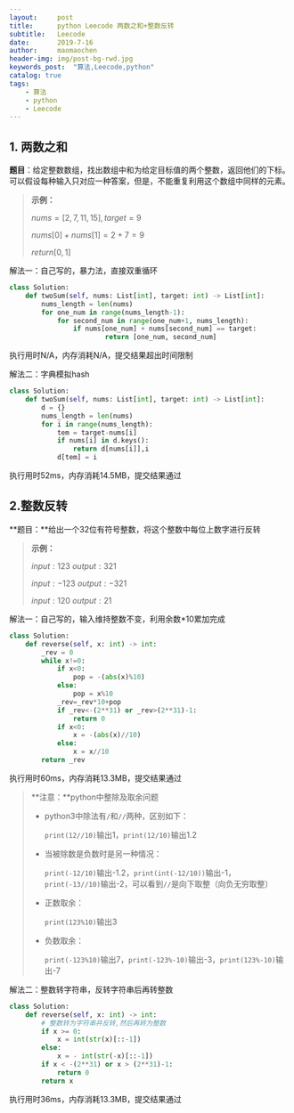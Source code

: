 ```yaml
---
layout:     post
title:      python Leecode 两数之和+整数反转
subtitle:   Leecode
date:       2019-7-16
author:     maomaochen
header-img: img/post-bg-rwd.jpg
keywords_post:  "算法,Leecode,python"
catalog: true
tags:
    - 算法
    - python
    - Leecode
---
```


<head>
    <script src="https://cdn.mathjax.org/mathjax/latest/MathJax.js?config=TeX-AMS-MML_HTMLorMML" type="text/javascript"></script>
    <script type="text/x-mathjax-config">
        MathJax.Hub.Config({
            tex2jax: {
            skipTags: ['script', 'noscript', 'style', 'textarea', 'pre'],
            inlineMath: [['$','$']]
            }
        });
    </script>
</head> 

## 1. 两数之和

**题目**：给定整数数组，找出数组中和为给定目标值的两个整数，返回他们的下标。可以假设每种输入只对应一种答案，但是，不能重复利用这个数组中同样的元素。

> **示例：**
>
> $nums = [2,7,11,15],target=9$
>
> $nums[0] + nums[1] = 2+7 = 9$
>
> $return [0,1]$

解法一：自己写的，暴力法，直接双重循环

```python
class Solution:
    def twoSum(self, nums: List[int], target: int) -> List[int]:
        nums_length = len(nums)
        for one_num in range(nums_length-1):
            for second_num in range(one_num+1, nums_length):
                if nums[one_num] + nums[second_num] == target:
                        return [one_num, second_num]
```

执行用时N/A，内存消耗N/A，提交结果超出时间限制

解法二：字典模拟hash

```python
class Solution:
    def twoSum(self, nums: List[int], target: int) -> List[int]:
        d = {}
        nums_length = len(nums)
        for i in range(nums_length):
            tem = target-nums[i]
            if nums[i] in d.keys():
                return d[nums[i]],i
            d[tem] = i
```

执行用时52ms，内存消耗14.5MB，提交结果通过

## 2.整数反转

**题目：**给出一个32位有符号整数，将这个整数中每位上数字进行反转

> **示例：**
>
> $input:123$	$output:321$
>
> $input:-123$	$output:-321$
>
> $input:120$	$output:21$

解法一：自己写的，输入维持整数不变，利用余数*10累加完成

```python
class Solution:
    def reverse(self, x: int) -> int:
        _rev = 0
        while x!=0:
            if x<0:
                pop = -(abs(x)%10)
            else:      
                pop = x%10
            _rev=_rev*10+pop
            if _rev<-(2**31) or _rev>(2**31)-1:
                return 0 
            if x<0:
                x = -(abs(x)//10)
            else:
                x = x//10
        return _rev
```

执行用时60ms，内存消耗13.3MB，提交结果通过

> **注意：**python中整除及取余问题 
>
> * python3中除法有`/`和`//`两种，区别如下：
>
>   `print(12//10)`输出1，`print(12/10)`输出1.2
>
> * 当被除数是负数时是另一种情况：
>
>   `print(-12/10)`输出-1.2，`print(int(-12/10))`输出-1，`print(-13//10)`输出-2，可以看到`//`是向下取整（向负无穷取整）
>
> * 正数取余：
>
>   `print(123%10)`输出3
>
> * 负数取余：
>
>   `print(-123%10)`输出7，`print(-123%-10)`输出-3，`print(123%-10)`输出-7

解法二：整数转字符串，反转字符串后再转整数

```python
class Solution:
    def reverse(self, x: int) -> int:
        # 整数转为字符串并反转,然后再转为整数
        if x >= 0:
            x = int(str(x)[::-1]) 
        else:
            x = - int(str(-x)[::-1])
        if x < -(2**31) or x > (2**31)-1:
            return 0
        return x
```

执行用时36ms，内存消耗13.3MB，提交结果通过





<br>

